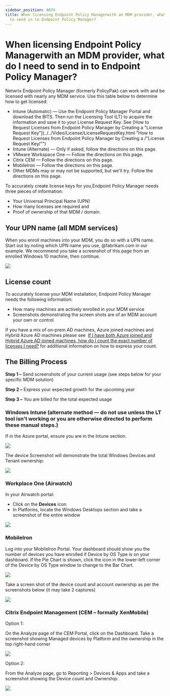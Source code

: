 ```yaml
---
sidebar_position: 4074
title: When licensing Endpoint Policy Managerwith an MDM provider, what do I need
  to send in to Endpoint Policy Manager?
---
```


# When licensing Endpoint Policy Managerwith an MDM provider, what do I need to send in to Endpoint Policy Manager?

Netwrix Endpoint Policy Manager (formerly PolicyPak) can work with and be licensed with nearly any MDM service. Use this table below to determine how to get licensed:

* Intune (Automatic) — Use the Endpoint Policy Manager Portal and download the BITS. Then run the Licensing Tool (LT) to acquire the information and save it to your License Request Key. See [How to Request Licenses from Endpoint Policy Manager by Creating a "License Request Key"](../../Video/License/LicenseRequestKey.html "How to Request Licenses from Endpoint Policy Manager by Creating a /"License Request Key/"")
* Intune (Alternate) — Only if asked, follow the directions on this page.
* VMware Workspace One — Follow the directions on this page.
* Citrix CEM — Follow the directions on this page.
* MobileIron — Follow the directions on this page.
* Other MDMs may or may not be supported, but we'll try. Follow the directions on this page.

To accurately create license keys for you,Endpoint Policy Manager needs three pieces of information:

* Your Universal Principal Name (UPN)
* How many licenses are required and
* Proof of ownership of that MDM / domain.

## Your UPN name (all MDM services)

When you enroll machines into your MDM, you do so with a UPN name. Start out by noting which UPN name you use, @fabrikam.com in our example. We recommend you take a screenshot of this page from an enrolled Windows 10 machine, then continue.

![](../../../../../../static/images/PolicyPak/Content/Resources/Images/License/MDM/44_1_sdfg.png)

## License count

To accurately license your MDM installation, Endpoint Policy Manager needs the following information:

* How many machines are actively enrolled in your MDM service
* Screenshots demonstrating the screen shots are of an MDM account your own or control

If you have a mix of on-prem AD machines, Azure joined machines and Hybrid Azure AD machines please see  [If I have both Azure joined and Hybrid Azure AD joined machines, how do I count the exact number of licenses I need?](EntraID) for additional information on how to express your count.

## The Billing Process

**Step 1 –** Send screenshots of your current usage (see steps below for your specific MDM solution)

**Step 2 –** Express your expected growth for the upcoming year

**Step 3 –** You are billed for the total expected usage

### Windows Intune (alternate method — do not use unless the LT tool isn't working or you are otherwise directed to perform these manual steps.)

If in the Azure portal, ensure you are in the Intune section.

![](../../../../../../static/images/PolicyPak/Content/Resources/Images/License/MDM/44_2_image-20200815220310-23.jpeg)

The device Screenshot will demonstrate the total Windows Devices and Tenant ownership:

![](../../../../../../static/images/PolicyPak/Content/Resources/Images/License/MDM/44_4_image-20200815220310-24.jpeg)

### Workplace One (Airwatch)

In your Airwatch portal:

* Click on the **Devices** icon
* In Platforms, locate the Windows Desktops section and take a screenshot of the entire window

![](../../../../../../static/images/PolicyPak/Content/Resources/Images/License/MDM/44_6_image-20200815220310-25.jpeg)

### MobileIron

Log into your MobileIron Portal. Your dashboard should show you the number of devices you have enrolled if Device by OS Type is on your dashboard. If the Pie Chart is shown, click the icon in the lower-left corner of the Device by OS Type window to change to the Bar Chart.

![](../../../../../../static/images/PolicyPak/Content/Resources/Images/License/MDM/44_8_image-20200815220310-26.jpeg)

Take a screen shot of the device count and account ownership as per the screenshots below (it may take 2 captures)

![](../../../../../../static/images/PolicyPak/Content/Resources/Images/License/MDM/44_10_image-20200815220310-27_950x711.jpeg)

### Citrix Endpoint Management (CEM – formally XenMobile)

Option 1:

On the Analyze page of the CEM Portal, click on the Dashboard. Take a screenshot showing Managed devices by Platform and the ownership in the top right-hand corner

![](../../../../../../static/images/PolicyPak/Content/Resources/Images/License/MDM/44_12_image-20200815220310-28.png)

Option 2:

From the Analyze page, go to Reporting > Devices & Apps and take a screenshot showing the Device count and Ownership:

![](../../../../../../static/images/PolicyPak/Content/Resources/Images/License/MDM/44_14_image-20200815220310-29.png)